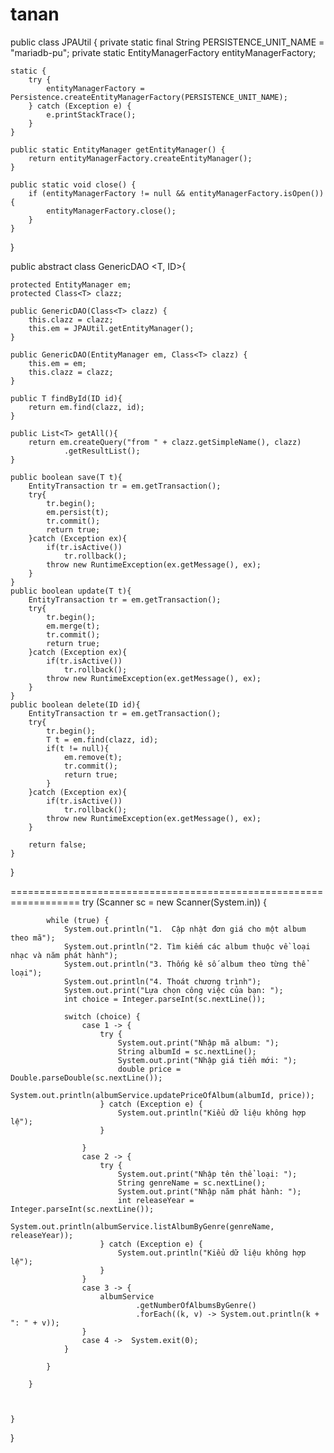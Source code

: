 # tanan


public class JPAUtil {
    private static final String PERSISTENCE_UNIT_NAME = "mariadb-pu";
    private static EntityManagerFactory entityManagerFactory;

    static {
        try {
            entityManagerFactory = Persistence.createEntityManagerFactory(PERSISTENCE_UNIT_NAME);
        } catch (Exception e) {
            e.printStackTrace();
        }
    }

    public static EntityManager getEntityManager() {
        return entityManagerFactory.createEntityManager();
    }

    public static void close() {
        if (entityManagerFactory != null && entityManagerFactory.isOpen()) {
            entityManagerFactory.close();
        }
    }
}


public abstract class GenericDAO <T, ID>{

    protected EntityManager em;
    protected Class<T> clazz;

    public GenericDAO(Class<T> clazz) {
        this.clazz = clazz;
        this.em = JPAUtil.getEntityManager();
    }

    public GenericDAO(EntityManager em, Class<T> clazz) {
        this.em = em;
        this.clazz = clazz;
    }

    public T findById(ID id){
        return em.find(clazz, id);
    }

    public List<T> getAll(){
        return em.createQuery("from " + clazz.getSimpleName(), clazz)
                .getResultList();
    }

    public boolean save(T t){
        EntityTransaction tr = em.getTransaction();
        try{
            tr.begin();
            em.persist(t);
            tr.commit();
            return true;
        }catch (Exception ex){
            if(tr.isActive())
                tr.rollback();
            throw new RuntimeException(ex.getMessage(), ex);
        }
    }
    public boolean update(T t){
        EntityTransaction tr = em.getTransaction();
        try{
            tr.begin();
            em.merge(t);
            tr.commit();
            return true;
        }catch (Exception ex){
            if(tr.isActive())
                tr.rollback();
            throw new RuntimeException(ex.getMessage(), ex);
        }
    }
    public boolean delete(ID id){
        EntityTransaction tr = em.getTransaction();
        try{
            tr.begin();
            T t = em.find(clazz, id);
            if(t != null){
                em.remove(t);
                tr.commit();
                return true;
            }
        }catch (Exception ex){
            if(tr.isActive())
                tr.rollback();
            throw new RuntimeException(ex.getMessage(), ex);
        }

        return false;
    }
}


==================================================================
        try (Scanner sc = new Scanner(System.in)) {

            while (true) {
                System.out.println("1.  Cập nhật đơn giá cho một album theo mã");
                System.out.println("2. Tìm kiếm các album thuộc về loại nhạc và năm phát hành");
                System.out.println("3. Thống kê số album theo từng thể loại");
                System.out.println("4. Thoát chương trình");
                System.out.print("Lựa chọn công việc của bạn: ");
                int choice = Integer.parseInt(sc.nextLine());

                switch (choice) {
                    case 1 -> {
                        try {
                            System.out.print("Nhập mã album: ");
                            String albumId = sc.nextLine();
                            System.out.print("Nhập giá tiền mới: ");
                            double price = Double.parseDouble(sc.nextLine());
                            System.out.println(albumService.updatePriceOfAlbum(albumId, price));
                        } catch (Exception e) {
                            System.out.println("Kiểu dữ liệu không hợp lệ");
                        }

                    }
                    case 2 -> {
                        try {
                            System.out.print("Nhập tên thể loại: ");
                            String genreName = sc.nextLine();
                            System.out.print("Nhập năm phát hành: ");
                            int releaseYear = Integer.parseInt(sc.nextLine());
                            System.out.println(albumService.listAlbumByGenre(genreName, releaseYear));
                        } catch (Exception e) {
                            System.out.println("Kiểu dữ liệu không hợp lệ");
                        }
                    }
                    case 3 -> {
                        albumService
                                .getNumberOfAlbumsByGenre()
                                .forEach((k, v) -> System.out.println(k + ": " + v));
                    }
                    case 4 ->  System.exit(0);
                }

            }

        }



    }
}



    

